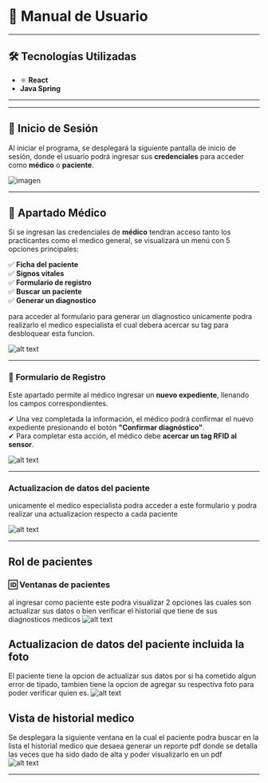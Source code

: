 # 📖 **Manual de Usuario**  

---

## 🛠 **Tecnologías Utilizadas**  

- ⚛ **React**  
- **Java Spring**  

---

  

---

## 🔑 **Inicio de Sesión**  

Al iniciar el programa, se desplegará la siguiente pantalla de inicio de sesión, donde el usuario podrá ingresar sus **credenciales** para acceder como **médico** o **paciente**.  

![imagen](https://i.ibb.co/Fbxdq85m/Captura-de-pantalla-2025-03-04-192406.png)

---

## 🏥 **Apartado Médico**  

Si se ingresan las credenciales de **médico** tendran acceso tanto los practicantes como el medico general, se visualizará un menú con 5 opciones principales:  

✅ **Ficha del paciente**  
✅ **Signos vitales**  
✅ **Formulario de registro**  
✅ **Buscar un paciente**  
✅ **Generar un diagnostico**  

para acceder al formulario para generar un diagnostico unicamente podra realizarlo el medico especialista el cual debera acercar su tag para desbloquear esta funcion. 

![alt text](https://i.ibb.co/dwG0JL2q/Captura-de-pantalla-2025-03-06-132635.png) 

---

### 📝 **Formulario de Registro**  

Este apartado permite al médico ingresar un **nuevo expediente**, llenando los campos correspondientes.  

✔ Una vez completada la información, el médico podrá confirmar el nuevo expediente presionando el botón **"Confirmar diagnóstico"**.  
✔ Para completar esta acción, el médico debe **acercar un tag RFID al sensor**.  

![alt text](https://i.ibb.co/n8CkBSL5/Captura-de-pantalla-2025-03-06-133735.png) 

---

###  **Actualizacion de datos del paciente**  

unicamente el medico especialista podra acceder a este formulario y podra realizar una actualizacion respecto a cada paciente

![alt text](https://i.ibb.co/W4q8Cjxm/Captura-de-pantalla-2025-03-06-133423.png) 

---


## Rol de pacientes
### 🆔 **Ventanas de pacientes**  

al ingresar como paciente este podra visualizar 2 opciones las cuales son actualizar sus datos o bien verificar el historial que tiene de sus diagnosticos medicos
![alt text](https://i.ibb.co/wrwjk2sm/Captura-de-pantalla-2025-03-06-134328.png)


## Actualizacion de datos del paciente incluida la foto

El paciente tiene la opcion de actualizar sus datos por si ha cometido algun error de tipado, tambien tiene la opcion de agregar su respectiva foto para poder verificar quien es.
![alt text](https://i.ibb.co/HLjfNCtV/Captura-de-pantalla-2025-03-06-134837.png)

## Vista de historial medico    
Se desplegara la siguiente ventana en la cual el paciente podra buscar en la lista el historial medico que desaea generar un reporte pdf donde se detalla las veces que ha sido dado de alta y poder visualizarlo en un pdf               
![alt text](https://i.ibb.co/C5Xr8RDD/Captura-de-pantalla-2025-03-06-135957.png)

---
